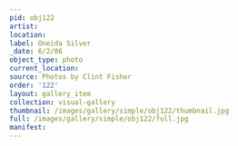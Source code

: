 ```yaml
---
pid: obj122
artist: 
location: 
label: Oneida Silver
_date: 6/2/06
object_type: photo
current_location: 
source: Photos by Clint Fisher
order: '122'
layout: gallery_item
collection: visual-gallery
thumbnail: /images/gallery/simple/obj122/thumbnail.jpg
full: /images/gallery/simple/obj122/full.jpg
manifest: 
---
```

